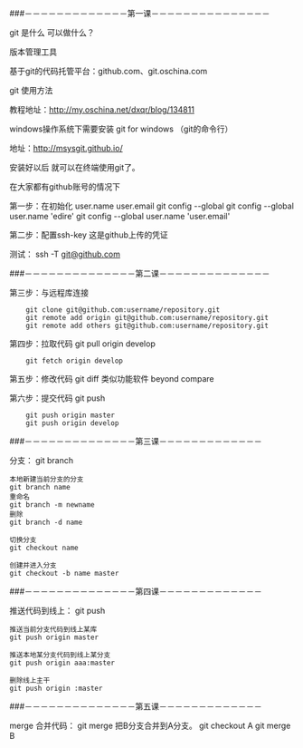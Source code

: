 
###－－－－－－－－－－－－－第一课－－－－－－－－－－－－－－－

git 是什么 可以做什么？

版本管理工具

基于git的代码托管平台：github.com、git.oschina.com

git 使用方法

教程地址：http://my.oschina.net/dxqr/blog/134811

windows操作系统下需要安装 git for windows （git的命令行）

地址：http://msysgit.github.io/

安装好以后 就可以在终端使用git了。

在大家都有github账号的情况下

第一步：在初始化 user.name user.email
		git config --global
		git config --global user.name 'edire'
		git config --global user.name 'user.email'

第二步：配置ssh-key 这是github上传的凭证

测试： ssh -T git@github.com

###－－－－－－－－－－－－－－第二课－－－－－－－－－－－－－－

第三步：与远程库连接

		git clone git@github.com:username/repository.git
		git remote add origin git@github.com:username/repository.git
		git remote add others git@github.com:username/repository.git

第四步：拉取代码
		git pull origin develop

		git fetch origin develop

第五步：修改代码
		git diff 
		类似功能软件 beyond compare

第六步：提交代码
		git push

		git push origin master
		git push origin develop

###－－－－－－－－－－－－－－第三课－－－－－－－－－－－－－

分支：
	git branch

	本地新建当前分支的分支
	git branch name
	重命名
	git branch -m newname
	删除
	git branch -d name

	切换分支
	git checkout name

	创建并进入分支
	git checkout -b name master


###－－－－－－－－－－－－－－第四课－－－－－－－－－－－－－

推送代码到线上：
	git push

	推送当前分支代码到线上某库
	git push origin master

	推送本地某分支代码到线上某分支
	git push origin aaa:master

	删除线上主干
	git push origin :master

###－－－－－－－－－－－－－－第五课－－－－－－－－－－－－－

merge 合并代码：
	git merge 
 	把B分支合并到A分支。
		git checkout A
		git merge B
